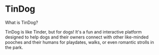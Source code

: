 # TinDog
What is TinDog?

TinDog is like Tinder, but for dogs! It's a fun and interactive platform designed to help dogs and their owners connect with other like-minded pooches and their humans for playdates, walks, or even romantic strolls in the park.
